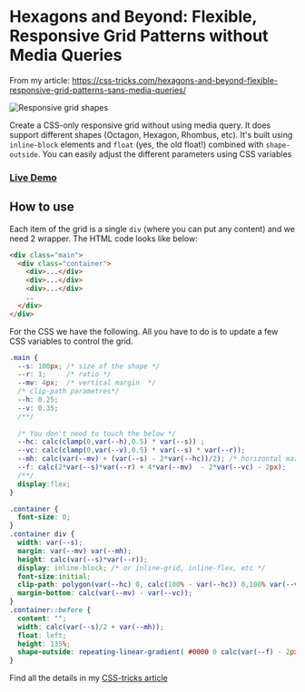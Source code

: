 # Hexagons and Beyond: Flexible, Responsive Grid Patterns without Media Queries
From my article: https://css-tricks.com/hexagons-and-beyond-flexible-responsive-grid-patterns-sans-media-queries/

![Responsive grid shapes](https://css-tricks.com/wp-content/uploads/2021/05/featured-image.png)

Create a CSS-only responsive grid without using media query. It does support different shapes (Octagon, Hexagon, Rhombus, etc). It's built using `inline-block` elements and `float` (yes, the old float!) combined with `shape-outside`. You can easily adjust the different parameters using CSS variables

### [Live Demo](https://afif13.github.io/responsive-grid-shapes/)

## How to use

Each item of the grid is a single `div` (where you can put any content) and we need 2 wrapper. The HTML code looks like below:

```html
<div class="main">
  <div class="container">
    <div>...</div>
    <div>...</div>
    <div>...</div>
    ..
  </div>
</div>
```

For the CSS we have the following. All you have to do is to update a few CSS variables to control the grid.

```css
.main {
  --s: 100px; /* size of the shape */
  --r: 1;     /* ratio */
  --mv: 4px;  /* vertical margin  */
  /* clip-path parametres*/
  --h: 0.25;  
  --v: 0.35; 
  /**/
  
  /* You don't need to touch the below */
  --hc: calc(clamp(0,var(--h),0.5) * var(--s)) ;
  --vc: calc(clamp(0,var(--v),0.5) * var(--s) * var(--r)); 
  --mh: calc(var(--mv) + (var(--s) - 2*var(--hc))/2); /* horizontal margin */
  --f: calc(2*var(--s)*var(--r) + 4*var(--mv)  - 2*var(--vc) - 2px);
  /**/
  display:flex;
}

.container {
  font-size: 0;
}
.container div {
  width: var(--s);
  margin: var(--mv) var(--mh);
  height: calc(var(--s)*var(--r)); 
  display: inline-block; /* or inline-grid, inline-flex, etc */
  font-size:initial;
  clip-path: polygon(var(--hc) 0, calc(100% - var(--hc)) 0,100% var(--vc),100% calc(100% - var(--vc)), calc(100% - var(--hc)) 100%,var(--hc) 100%,0 calc(100% - var(--vc)),0 var(--vc));
  margin-bottom: calc(var(--mv) - var(--vc)); 
}
.container::before {
  content: "";
  width: calc(var(--s)/2 + var(--mh));
  float: left;
  height: 135%;
  shape-outside: repeating-linear-gradient( #0000 0 calc(var(--f) - 2px),#000  0 var(--f));
}
```

Find all the details in my [CSS-tricks article](https://css-tricks.com/hexagons-and-beyond-flexible-responsive-grid-patterns-sans-media-queries/)
